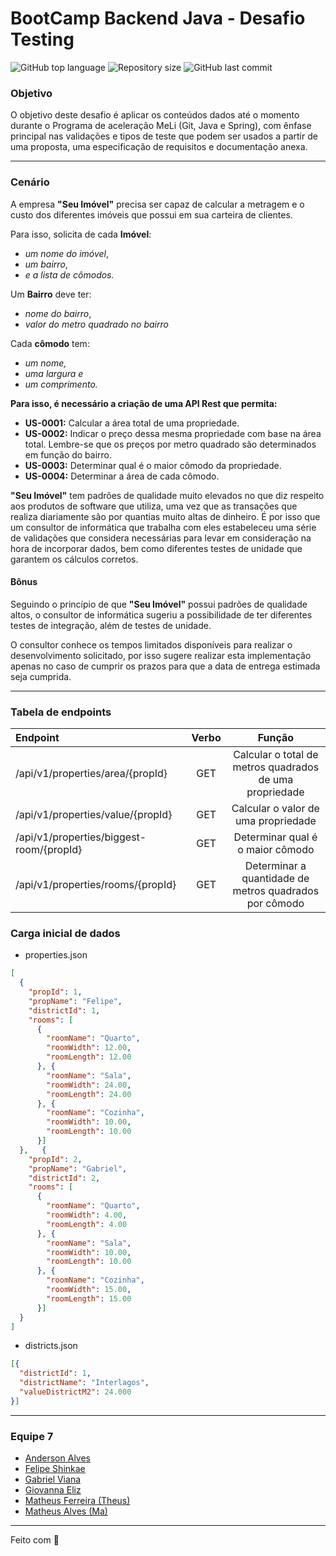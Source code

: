 # BootCamp Backend Java - Desafio Testing
<p>
    <img alt="GitHub top language" src="https://img.shields.io/github/languages/top/matheusFerreira-meli/testing-desafio-I">
    <img alt="Repository size" src="https://img.shields.io/github/repo-size/matheusFerreira-meli/testing-desafio-I">
    <img alt="GitHub last commit" src="https://img.shields.io/github/last-commit/matheusFerreira-meli/testing-desafio-I">
</p>


### Objetivo
O objetivo deste desafio é aplicar os conteúdos dados até o momento durante o
Programa de aceleração MeLi (Git, Java e Spring), com ênfase principal nas validações e
tipos de teste que podem ser usados a partir de uma proposta, uma especificação de
requisitos e documentação anexa.

---

### Cenário

A empresa **"Seu Imóvel"** precisa ser capaz de calcular a metragem e o custo dos
diferentes imóveis que possui em sua carteira de clientes.

Para isso, solicita de cada **Imóvel**:

- _um nome do imóvel_,
- _um bairro_,
- _e a lista de cômodos._

Um **Bairro** deve ter:

- _nome do bairro_,
- _valor do metro quadrado no bairro_

Cada **cômodo** tem:

- _um nome,_
- _uma largura e_
- _um comprimento._

**Para isso, é necessário a criação de uma API Rest que permita:**

- **US-0001:** Calcular a área total de uma propriedade.
- **US-0002:** Indicar o preço dessa mesma propriedade com base na área total.
Lembre-se que os preços por metro quadrado são determinados em função do
bairro.
- **US-0003:** Determinar qual é o maior cômodo da propriedade.
- **US-0004:** Determinar a área de cada cômodo.

**"Seu Imóvel"** tem padrões de qualidade muito elevados no que diz respeito aos
produtos de software que utiliza, uma vez que as transações que realiza diariamente
são por quantias muito altas de dinheiro. É por isso que um consultor de informática
que trabalha com eles estabeleceu uma série de validações que considera necessárias
para levar em consideração na hora de incorporar dados, bem como diferentes testes
de unidade que garantem os cálculos corretos.


#### Bônus
Seguindo o princípio de que **"Seu Imóvel"** possui padrões de qualidade altos, o
consultor de informática sugeriu a possibilidade de ter diferentes testes de integração,
além de testes de unidade.

O consultor conhece os tempos limitados disponíveis para realizar o desenvolvimento
solicitado, por isso sugere realizar esta implementação apenas no caso de cumprir os
prazos para que a data de entrega estimada seja cumprida.

---

### Tabela de endpoints

| Endpoint                                 | Verbo |                         Função                          |
|:-----------------------------------------|:-----:|:-------------------------------------------------------:|
| /api/v1/properties/area/{propId}         |  GET  | Calcular o total de metros quadrados de uma propriedade |
| /api/v1/properties/value/{propId}        |  GET  |           Calcular o valor de uma propriedade           |
| /api/v1/properties/biggest-room/{propId} |  GET  |            Determinar qual é o maior cômodo             |
| /api/v1/properties/rooms/{propId}        |  GET  | Determinar a quantidade de metros quadrados por cômodo  |

### Carga inicial de dados

- properties.json
```json
[
  {
    "propId": 1,
    "propName": "Felipe",
    "districtId": 1,
    "rooms": [
      {
        "roomName": "Quarto",
        "roomWidth": 12.00,
        "roomLength": 12.00
      }, {
        "roomName": "Sala",
        "roomWidth": 24.00,
        "roomLength": 24.00
      }, {
        "roomName": "Cozinha",
        "roomWidth": 10.00,
        "roomLength": 10.00
      }]
  },   {
    "propId": 2,
    "propName": "Gabriel",
    "districtId": 2,
    "rooms": [
      {
        "roomName": "Quarto",
        "roomWidth": 4.00,
        "roomLength": 4.00
      }, {
        "roomName": "Sala",
        "roomWidth": 10.00,
        "roomLength": 10.00
      }, {
        "roomName": "Cozinha",
        "roomWidth": 15.00,
        "roomLength": 15.00
      }]
  }
]
```
- districts.json
```json
[{
  "districtId": 1,
  "districtName": "Interlagos",
  "valueDistrictM2": 24.000
}]
```

---

### Equipe 7

- [Anderson Alves](https://github.com/andmalves)
- [Felipe Shinkae](https://github.com/fyshinkae)
- [Gabriel Viana](https://github.com/gabvteixeira)
- [Giovanna Eliz](https://github.com/giovannaelizs)
- [Matheus Ferreira (Theus)](https://github.com/matheusFerreira-meli)
- [Matheus Alves (Ma)](https://github.com/matheusaralves)


---
Feito com 💛 